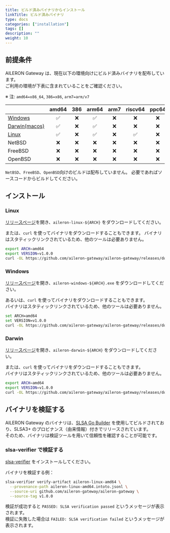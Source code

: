 ```yaml
---
title: ビルド済みバイナリからインストール
linkTitle: ビルド済みバイナリ
type: docs
categories: ["installation"]
tags: []
description: ""
weight: 10
---
```


## 前提条件

AILERON Gateway は、現在以下の環境向けにビルド済みバイナリを配布しています。  
ご利用の環境が下表に含まれていることをご確認ください。

※ 注: `amd64=x86_64`, `386=x86`, `arm7=arm/v7`

|                          | amd64 | 386 | arm64 | arm7 | riscv64 | ppc64 | ppc64le | s390x |
| :----------------------- | :---: | :-: | :---: | :--: | :-----: | :---: | :-----: | :---: |
| [Windows](#windows)      |  ✅   | ❌  |  ✅   |  ❌  |   ❌    |  ❌   |   ❌    |  ❌   |
| [Darwin(macos)](#darwin) |  ✅   | ❌  |  ✅   |  ❌  |   ❌    |  ❌   |   ❌    |  ❌   |
| [Linux](#linux)          |  ✅   | ❌  |  ✅   |  ❌  |   ✅    |  ❌   |   ❌    |  ❌   |
| NetBSD 　                |  ❌   | ❌  |  ❌   |  ❌  |   ❌    |  ❌   |   ❌    |  ❌   |
| FreeBSD 　               |  ❌   | ❌  |  ❌   |  ❌  |   ❌    |  ❌   |   ❌    |  ❌   |
| OpenBSD 　               |  ❌   | ❌  |  ❌   |  ❌  |   ❌    |  ❌   |   ❌    |  ❌   |

`NetBSD`、`FreeBSD`、`OpenBSD`向けのビルドは配布していません。
必要であればソースコードからビルドしてください。

## インストール

### Linux

[リリースページ](https://github.com/aileron-gateway/aileron-gateway/releases)を開き、`aileron-linux-${ARCH}` をダウンロードしてください。

または、`curl` を使ってバイナリをダウンロードすることもできます。
バイナリはスタティックリンクされているため、他のツールは必要ありません。

```bash
export ARCH=amd64
export VERSION=v1.0.0
curl -OL https://github.com/aileron-gateway/aileron-gateway/releases/download/${VERSION}/aileron-linux-${ARCH}
```

### Windows

[リリースページ](https://github.com/aileron-gateway/aileron-gateway/releases)を開き、`aileron-windows-${ARCH}.exe` をダウンロードしてください。

あるいは、`curl` を使ってバイナリをダウンロードすることもできます。  
バイナリはスタティックリンクされているため、他のツールは必要ありません。

```bash
set ARCH=amd64
set VERSION=v1.0.0
curl -OL https://github.com/aileron-gateway/aileron-gateway/releases/download/%VERSION%/aileron-windows-%ARCH%.exe
```

### Darwin

[リリースページ](https://github.com/aileron-gateway/aileron-gateway/releases)を開き、`aileron-darwin-${ARCH}` をダウンロードしてください。

または、`curl` を使ってバイナリをダウンロードすることもできます。  
バイナリはスタティックリンクされているため、他のツールは必要ありません。

```bash
export ARCH=amd64
export VERSION=v1.0.0
curl -OL https://github.com/aileron-gateway/aileron-gateway/releases/download/${VERSION}/aileron-darwin-${ARCH}
```

## バイナリを検証する

AILERON Gateway のバイナリは、[SLSA Go Builder](https://github.com/slsa-framework/slsa-github-generator/tree/main/internal/builders/go) を使用してビルドされており、SLSA3+ のプロビナンス（由来情報）付きでリリースされています。  
そのため、バイナリは検証ツールを用いて信頼性を確認することが可能です。

### slsa-verifier で検証する

[slsa-verifier](https://github.com/slsa-framework/slsa-verifier) をインストールしてください。

バイナリを検証する例：

```bash
slsa-verifier verify-artifact aileron-linux-amd64 \
  --provenance-path aileron-linux-amd64.intoto.jsonl \
  --source-uri github.com/aileron-gateway/aileron-gateway \
  --source-tag v1.0.0
```

検証が成功すると `PASSED: SLSA verification passed` というメッセージが表示されます。  
検証に失敗した場合は `FAILED: SLSA verification failed` というメッセージが表示されます。
